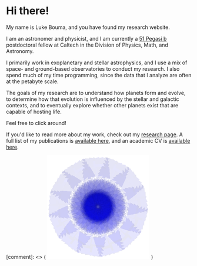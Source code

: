 # Hi there!

My name is Luke Bouma, and you have found my research website.

I am an astronomer and physicist, and I am currently a [51 Pegasi
b](https://www.hsfoundation.org/fellow/luke-bouma-ph-d-candidate/) postdoctoral
fellow at Caltech in the Division of Physics, Math, and Astronomy. 

I primarily work in exoplanetary and stellar astrophysics, and I use a mix of
space- and ground-based observatories to conduct my research.
I also spend much of my time programming, since the data that I analyze are
often at the petabyte scale.

The goals of my research are to understand how planets form and evolve,
to determine how that evolution is influenced by the stellar and galactic contexts,
and to eventually explore whether other planets exist that are capable of hosting life.

Feel free to click around!

If you'd like to read more about my work, check out my [research
page](http://lgbouma.com/research/).  A full list of my publications is
[available
here](https://ui.adsabs.harvard.edu/public-libraries/uXPWdyI2RH2T-Sv0rcwUwA),
and an academic CV is [available here](/pdfs/LukeBouma_CV_Jul_2023.pdf).

[comment]: <> ( ![nifty](/images/nifty.png) )
